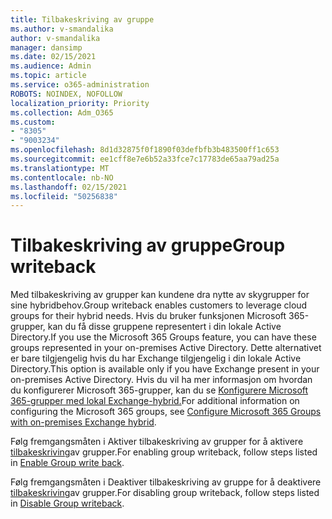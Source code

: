 ```yaml
---
title: Tilbakeskriving av gruppe
ms.author: v-smandalika
author: v-smandalika
manager: dansimp
ms.date: 02/15/2021
ms.audience: Admin
ms.topic: article
ms.service: o365-administration
ROBOTS: NOINDEX, NOFOLLOW
localization_priority: Priority
ms.collection: Adm_O365
ms.custom:
- "8305"
- "9003234"
ms.openlocfilehash: 8d1d32875f0f1890f03defbfb3b483500ff1c653
ms.sourcegitcommit: ee1cff8e7e6b52a33fce7c17783de65aa79ad25a
ms.translationtype: MT
ms.contentlocale: nb-NO
ms.lasthandoff: 02/15/2021
ms.locfileid: "50256838"
---
```

# <a name="group-writeback"></a><span data-ttu-id="2e3b8-102">Tilbakeskriving av gruppe</span><span class="sxs-lookup"><span data-stu-id="2e3b8-102">Group writeback</span></span>

<span data-ttu-id="2e3b8-103">Med tilbakeskriving av grupper kan kundene dra nytte av skygrupper for sine hybridbehov.</span><span class="sxs-lookup"><span data-stu-id="2e3b8-103">Group writeback enables customers to leverage cloud groups for their hybrid needs.</span></span> <span data-ttu-id="2e3b8-104">Hvis du bruker funksjonen Microsoft 365-grupper, kan du få disse gruppene representert i din lokale Active Directory.</span><span class="sxs-lookup"><span data-stu-id="2e3b8-104">If you use the Microsoft 365 Groups feature, you can have these groups represented in your on-premises Active Directory.</span></span> <span data-ttu-id="2e3b8-105">Dette alternativet er bare tilgjengelig hvis du har Exchange tilgjengelig i din lokale Active Directory.</span><span class="sxs-lookup"><span data-stu-id="2e3b8-105">This option is available only if you have Exchange present in your on-premises Active Directory.</span></span> <span data-ttu-id="2e3b8-106">Hvis du vil ha mer informasjon om hvordan du konfigurerer Microsoft 365-grupper, kan du se [Konfigurere Microsoft 365-grupper med lokal Exchange-hybrid.](https://docs.microsoft.com/exchange/hybrid-deployment/set-up-microsoft-365-groups#enable-group-writeback-in-azure-ad-connect)</span><span class="sxs-lookup"><span data-stu-id="2e3b8-106">For additional information on configuring the Microsoft 365 groups, see [Configure Microsoft 365 Groups with on-premises Exchange hybrid](https://docs.microsoft.com/exchange/hybrid-deployment/set-up-microsoft-365-groups#enable-group-writeback-in-azure-ad-connect).</span></span>

<span data-ttu-id="2e3b8-107">Følg fremgangsmåten i Aktiver tilbakeskriving av grupper for å aktivere [tilbakeskriving](https://docs.microsoft.com/azure/active-directory/hybrid/how-to-connect-group-writeback#enable-group-writeback)av grupper.</span><span class="sxs-lookup"><span data-stu-id="2e3b8-107">For enabling group writeback, follow steps listed in [Enable Group write back](https://docs.microsoft.com/azure/active-directory/hybrid/how-to-connect-group-writeback#enable-group-writeback).</span></span> 

<span data-ttu-id="2e3b8-108">Følg fremgangsmåten i Deaktiver tilbakeskriving av gruppe for å deaktivere [tilbakeskriving](https://docs.microsoft.com/azure/active-directory/hybrid/how-to-connect-group-writeback#disabling-group-writeback)av grupper.</span><span class="sxs-lookup"><span data-stu-id="2e3b8-108">For disabling group writeback, follow steps listed in [Disable Group writeback](https://docs.microsoft.com/azure/active-directory/hybrid/how-to-connect-group-writeback#disabling-group-writeback).</span></span>